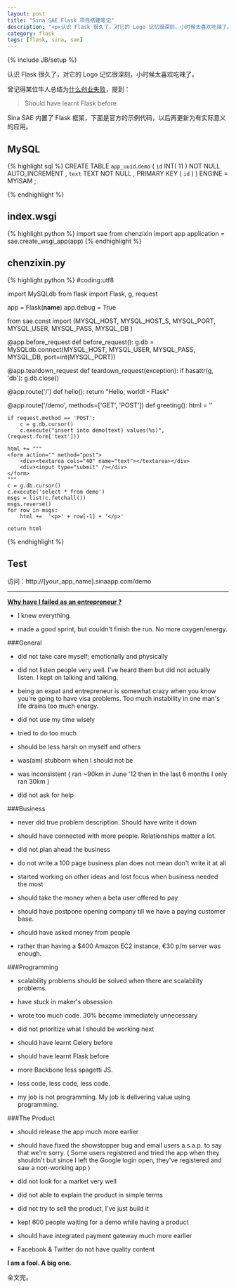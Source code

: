 ```yaml
---
layout: post
title: "Sina SAE Flask 项目搭建笔记"
description: "<p>认识 Flask 很久了，对它的 Logo 记忆很深刻，小时候太喜欢吃辣了。</p><p>曾记得某位牛人总结为什么创业失败，提到：</p><p>Should have learnt Flask before.</p><p>Sina SAE 内置了 Flask 框架，下面是官方的示例代码，以后再更新为有实际意义的应用。</p>"
category: flask
tags: [flask, sina, sae]
---
```

{% include JB/setup %}

认识 Flask 很久了，对它的 Logo 记忆很深刻，小时候太喜欢吃辣了。

曾记得某位牛人总结为[什么创业失败](http://www.oschina.net/translate/failed-entrepreneur)，提到：

>Should have learnt Flask before

Sina SAE 内置了 Flask 框架，下面是官方的示例代码，以后再更新为有实际意义的应用。

## MySQL

{% highlight sql %}
CREATE TABLE  `app_uuid`.`demo` (
`id` INT( 11 ) NOT NULL AUTO_INCREMENT ,
`text` TEXT NOT NULL ,
PRIMARY KEY (  `id` )
) ENGINE = MYISAM ;

{% endhighlight %}

## index.wsgi

{% highlight python %}
import sae
from chenzixin import app
application = sae.create_wsgi_app(app)
{% endhighlight %}

## chenzixin.py

{% highlight python %}
#coding:utf8
 
import MySQLdb
from flask import Flask, g, request
 
app = Flask(__name__)
app.debug = True
 
from sae.const import (MYSQL_HOST, MYSQL_HOST_S,
    MYSQL_PORT, MYSQL_USER, MYSQL_PASS, MYSQL_DB
)
 
@app.before_request
def before_request():
    g.db = MySQLdb.connect(MYSQL_HOST, MYSQL_USER, MYSQL_PASS,
                           MYSQL_DB, port=int(MYSQL_PORT))
 
@app.teardown_request
def teardown_request(exception):
    if hasattr(g, 'db'): g.db.close()
 
@app.route('/')
def hello():
    return "Hello, world! - Flask"
 
@app.route('/demo', methods=['GET', 'POST'])
def greeting():
    html = ''
 
    if request.method == 'POST':
        c = g.db.cursor()
        c.execute("insert into demo(text) values(%s)", (request.form['text']))
 
    html += """
    <form action="" method="post">
        <div><textarea cols="40" name="text"></textarea></div>
        <div><input type="submit" /></div>
    </form>
    """
    c = g.db.cursor()
    c.execute('select * from demo')
    msgs = list(c.fetchall())
    msgs.reverse()
    for row in msgs:
        html +=  '<p>' + row[-1] + '</p>'
 
    return html
{% endhighlight %}

## Test

访问：http://\[your_app_name].sinaapp.com/demo

----

[**Why have I failed as an entrepreneur ?**](http://blog.bahadir.io/posts/failed-entrepreneur.html)

* I knew everything.

* made a good sprint, but couldn't finish the run. No more oxygen/energy.

###General

* did not take care myself; emotionally and physically

* did not listen people very well. I've heard them but did not actually listen. I kept on talking and talking.
* being an expat and entrepreneur is somewhat crazy when you know you're going to have visa problems. Too much instability in one man's life drains too much energy.
* did not use my time wisely
* tried to do too much
* should be less harsh on myself and others
* was(am) stubborn when I should not be
* was inconsistent ( ran ~90km in June '12 then in the last 6 months I only ran 30km )
* did not ask for help

###Business

* never did true problem description. Should have write it down

* should have connected with more people. Relationships matter a lot.
* did not plan ahead the business
* do not write a 100 page business plan does not mean don't write it at all
* started working on other ideas and lost focus when business needed the most
* should take the money when a beta user offered to pay
* should have postpone opening company till we have a paying customer base.
* should have asked money from people
* rather than having a $400 Amazon EC2 instance, €30 p/m server was enough.

###Programming

* scalability problems should be solved when there are scalability problems.

* have stuck in maker's obsession
* wrote too much code. 30% became immediately unnecessary
* did not prioritize what I should be working next
* should have learnt Celery before
* should have learnt Flask before
* more Backbone less spagetti JS.
* less code, less code, less code.
* my job is not programming. My job is delivering value using programming.


###The Product

* should release the app much more earlier

* should have fixed the showstopper bug and email users a.s.a.p. to say that we're sorry. ( Some users registered and tried the app when they shouldn't but since I left the Google login open, they've registered and saw a non-working app )
* did not look for a market very well
* did not able to explain the product in simple terms
* did not try to sell the product, I've just build it
* kept 600 people waiting for a demo while having a product
* should have integrated payment gateway much more earlier
* Facebook & Twitter do not have quality content


**I am a fool. A big one.**

全文完。